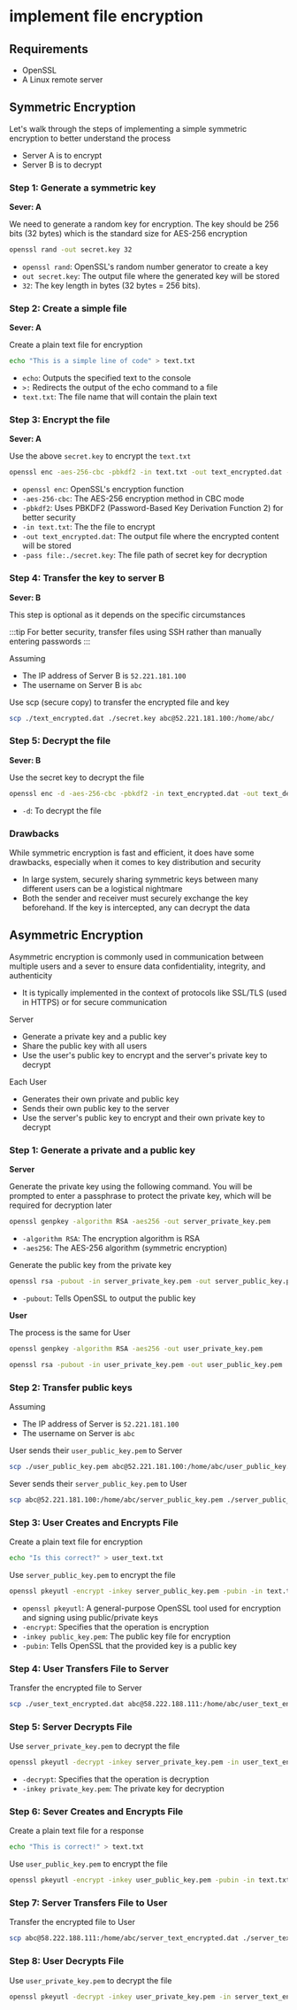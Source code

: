 # implement file encryption

<!-- truncate -->

## Requirements

- OpenSSL
- A Linux remote server

## Symmetric Encryption

Let's walk through the steps of implementing a simple symmetric encryption to better understand the process

- Server A is to encrypt
- Server B is to decrypt

### Step 1: Generate a symmetric key

**Sever: A**

We need to generate a random key for encryption. The key should be 256 bits (32 bytes) which is the standard size for AES-256 encryption

``` bash
openssl rand -out secret.key 32
```

- `openssl rand`: OpenSSL's random number generator to create a key
- `out secret.key`: The output file where the generated key will be stored
- `32`: The key length in bytes (32 bytes = 256 bits).

### Step 2: Create a simple file

**Sever: A**

Create a plain text file for encryption

``` bash
echo "This is a simple line of code" > text.txt
```

- `echo`: Outputs the specified text to the console
- `>:` Redirects the output of the echo command to a file
- `text.txt`: The file name that will contain the plain text

### Step 3: Encrypt the file

**Sever: A**

Use the above `secret.key` to encrypt the `text.txt`

``` bash
openssl enc -aes-256-cbc -pbkdf2 -in text.txt -out text_encrypted.dat -pass file:./secret.key
```

- `openssl enc`: OpenSSL's encryption function
- `-aes-256-cbc`: The AES-256 encryption method in CBC mode
- `-pbkdf2`: Uses PBKDF2 (Password-Based Key Derivation Function 2) for better security
- `-in text.txt`: The the file to encrypt
- `-out text_encrypted.dat`: The output file where the encrypted content will be stored
- `-pass file:./secret.key`: The file path of secret key for decryption

### Step 4: Transfer the key to server B

**Sever: B**

This step is optional as it depends on the specific circumstances

:::tip
For better security, transfer files using SSH rather than manually entering passwords
:::

Assuming

- The IP address of Server B is `52.221.181.100`
- The username on Server B is `abc`

Use scp (secure copy) to transfer the encrypted file and key

``` bash
scp ./text_encrypted.dat ./secret.key abc@52.221.181.100:/home/abc/
```

### Step 5: Decrypt the file

**Sever: B**

Use the secret key to decrypt the file

``` bash
openssl enc -d -aes-256-cbc -pbkdf2 -in text_encrypted.dat -out text_decrypted.txt -pass file:./secret.key
```

- `-d`: To decrypt the file

### Drawbacks

While symmetric encryption is fast and efficient, it does have some drawbacks, especially when it comes to key distribution and security

- In large system, securely sharing symmetric keys between many different users can be a logistical nightmare
- Both the sender and receiver must securely exchange the key beforehand. If the key is intercepted, any can decrypt the data

## Asymmetric Encryption

Asymmetric encryption is commonly used in communication between multiple users and a sever to ensure data confidentiality, integrity, and authenticity

- It is typically implemented in the context of protocols like SSL/TLS (used in HTTPS) or for secure communication

Server

- Generate a private key and a public key
- Share the public key with all users
- Use the user's public key to encrypt and the server's private key to decrypt

Each User

- Generates their own private and public key
- Sends their own public key to the server
- Use the server's public key to encrypt and their own private key to decrypt

### Step 1: Generate a private and a public key

**Server**

Generate the private key using the following command. You will be prompted to enter a passphrase to protect the private key, which will be required for decryption later

``` bash
openssl genpkey -algorithm RSA -aes256 -out server_private_key.pem
```

- `-algorithm RSA`: The encryption algorithm is RSA
- `-aes256`: The AES-256 algorithm (symmetric encryption)

Generate the public key from the private key

``` bash
openssl rsa -pubout -in server_private_key.pem -out server_public_key.pem
```

- `-pubout`: Tells OpenSSL to output the public key

**User**

The process is the same for User

``` bash
openssl genpkey -algorithm RSA -aes256 -out user_private_key.pem
```

``` bash
openssl rsa -pubout -in user_private_key.pem -out user_public_key.pem
```

### Step 2: Transfer public keys

Assuming

- The IP address of Server is `52.221.181.100`
- The username on Server is `abc`

User sends their `user_public_key.pem` to Server

``` bash
scp ./user_public_key.pem abc@52.221.181.100:/home/abc/user_public_key.pem
```

Sever sends their `server_public_key.pem` to User

``` bash
scp abc@52.221.181.100:/home/abc/server_public_key.pem ./server_public_key.pem
```

### Step 3: User Creates and Encrypts File

Create a plain text file for encryption

``` bash
echo "Is this correct?" > user_text.txt
```

Use `server_public_key.pem` to encrypt the file

``` bash
openssl pkeyutl -encrypt -inkey server_public_key.pem -pubin -in text.txt -out user_text_encrypted.dat
```

- `openssl pkeyutl`: A general-purpose OpenSSL tool used for encryption and signing using public/private keys
- `-encrypt`: Specifies that the operation is encryption
- `-inkey public_key.pem`: The public key file for encryption
- `-pubin`: Tells OpenSSL that the provided key is a public key

### Step 4: User Transfers File to Server

Transfer the encrypted file to Server

``` bash
scp ./user_text_encrypted.dat abc@58.222.188.111:/home/abc/user_text_encrypted.dat
```

### Step 5: Server Decrypts File

Use `server_private_key.pem` to decrypt the file

``` bash
openssl pkeyutl -decrypt -inkey server_private_key.pem -in user_text_encrypted.dat -out user_text_decrypted.txt
```

- `-decrypt`: Specifies that the operation is decryption
- `-inkey private_key.pem`: The private key for decryption

### Step 6: Sever Creates and Encrypts File

Create a plain text file for a response

``` bash
echo "This is correct!" > text.txt
```

Use `user_public_key.pem` to encrypt the file

``` bash
openssl pkeyutl -encrypt -inkey user_public_key.pem -pubin -in text.txt -out server_text_encrypted.dat
```

### Step 7: Server Transfers File to User

Transfer the encrypted file to User

``` bash
scp abc@58.222.188.111:/home/abc/server_text_encrypted.dat ./server_text_encrypted.dat
```

### Step 8: User Decrypts File

Use `user_private_key.pem` to decrypt the file

``` bash
openssl pkeyutl -decrypt -inkey user_private_key.pem -in server_text_encrypted.dat -out server_text_decrypted.txt
```

